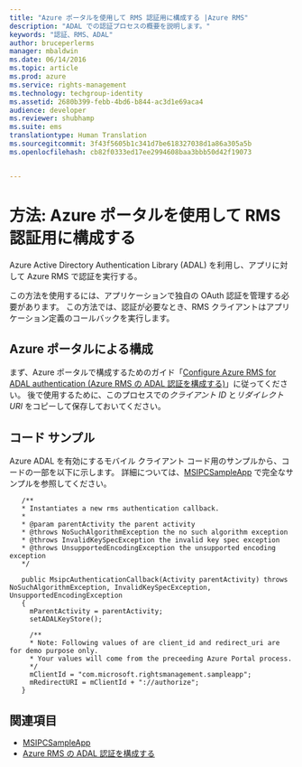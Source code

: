 ```yaml
---
title: "Azure ポータルを使用して RMS 認証用に構成する |Azure RMS"
description: "ADAL での認証プロセスの概要を説明します。"
keywords: "認証、RMS、ADAL"
author: bruceperlerms
manager: mbaldwin
ms.date: 06/14/2016
ms.topic: article
ms.prod: azure
ms.service: rights-management
ms.technology: techgroup-identity
ms.assetid: 2680b399-febb-4bd6-b844-ac3d1e69aca4
audience: developer
ms.reviewer: shubhamp
ms.suite: ems
translationtype: Human Translation
ms.sourcegitcommit: 3f43f5605b1c341d7be618327038d1a86a305a5b
ms.openlocfilehash: cb82f0333ed17ee2994608baa3bbb50d42f19073


---
```


# 方法: Azure ポータルを使用して RMS 認証用に構成する

Azure Active Directory Authentication Library (ADAL) を利用し、アプリに対して Azure RMS で認証を実行する。

この方法を使用するには、アプリケーションで独自の OAuth 認証を管理する必要があります。 この方法では、認証が必要なとき、RMS クライアントはアプリケーション定義のコールバックを実行します。

## Azure ポータルによる構成
まず、Azure ポータルで構成するためのガイド「[Configure Azure RMS for ADAL authentication (Azure RMS の ADAL 認証を構成する)](adal-auth.md)」に従ってください。 後で使用するために、このプロセスでの*クライアント ID* と*リダイレクト URI* をコピーして保存しておいてください。

## コード サンプル
Azure ADAL を有効にするモバイル クライアント コード用のサンプルから、コードの一部を以下に示します。 詳細については、[MSIPCSampleApp](https://github.com/AzureAD/rms-sdk-ui-for-android/tree/master/samples/MsipcSampleApp) で完全なサンプルを参照してください。

       /**
       * Instantiates a new rms authentication callback.
       *
       * @param parentActivity the parent activity
       * @throws NoSuchAlgorithmException the no such algorithm exception
       * @throws InvalidKeySpecException the invalid key spec exception
       * @throws UnsupportedEncodingException the unsupported encoding exception
       */

       public MsipcAuthenticationCallback(Activity parentActivity) throws NoSuchAlgorithmException, InvalidKeySpecException, UnsupportedEncodingException
       {
         mParentActivity = parentActivity;
         setADALKeyStore();

         /**
         * Note: Following values of are client_id and redirect_uri are for demo purpose only.
         * Your values will come from the preceeding Azure Portal process.
         */
         mClientId = "com.microsoft.rightsmanagement.sampleapp";
         mRedirectURI = mClientId + "://authorize";
       }


## 関連項目

- [MSIPCSampleApp](https://github.com/AzureAD/rms-sdk-ui-for-android/tree/master/samples/MsipcSampleApp)
- [Azure RMS の ADAL 認証を構成する](adal-auth.md)



<!--HONumber=Jul16_HO3-->


